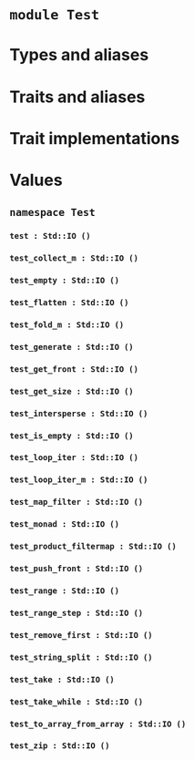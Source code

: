 # `module Test`

# Types and aliases

# Traits and aliases

# Trait implementations

# Values

## `namespace Test`

### `test : Std::IO ()`

### `test_collect_m : Std::IO ()`

### `test_empty : Std::IO ()`

### `test_flatten : Std::IO ()`

### `test_fold_m : Std::IO ()`

### `test_generate : Std::IO ()`

### `test_get_front : Std::IO ()`

### `test_get_size : Std::IO ()`

### `test_intersperse : Std::IO ()`

### `test_is_empty : Std::IO ()`

### `test_loop_iter : Std::IO ()`

### `test_loop_iter_m : Std::IO ()`

### `test_map_filter : Std::IO ()`

### `test_monad : Std::IO ()`

### `test_product_filtermap : Std::IO ()`

### `test_push_front : Std::IO ()`

### `test_range : Std::IO ()`

### `test_range_step : Std::IO ()`

### `test_remove_first : Std::IO ()`

### `test_string_split : Std::IO ()`

### `test_take : Std::IO ()`

### `test_take_while : Std::IO ()`

### `test_to_array_from_array : Std::IO ()`

### `test_zip : Std::IO ()`